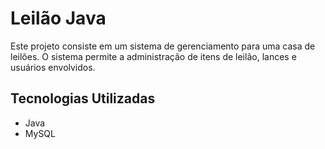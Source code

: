 # Leilão Java

Este projeto consiste em um sistema de gerenciamento para uma casa de leilões. O sistema permite a administração de itens de leilão, lances e usuários envolvidos.

## Tecnologias Utilizadas

- Java
- MySQL
